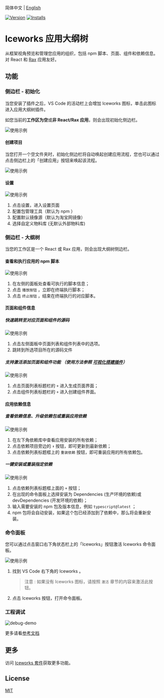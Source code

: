 简体中文 | [English](./README.en.md)

[![Version](https://vsmarketplacebadge.apphb.com/version/iceworks-team.iceworks-app.svg)](https://marketplace.visualstudio.com/items?itemName=iceworks-team.iceworks-app)
[![Installs](https://vsmarketplacebadge.apphb.com/installs-short/iceworks-team.iceworks-app.svg)](https://marketplace.visualstudio.com/items?itemName=iceworks-team.iceworks-app)

# Iceworks 应用大纲树

从框架视角预览和管理您应用的组织，包括 npm 脚本、页面、组件和依赖信息。对 React 和 [Rax](https://rax.js.org/) 应用友好。

## 功能

### 侧边栏 - 初始化

当您安装了插件之后，VS Code 的活动栏上会增加 Iceworks 图标，单击此图标进入应用大纲树插件。

如您当前的**工作区为空**或**非 React/Rax 应用**，则会出现初始化侧边栏。

![使用示例](https://user-images.githubusercontent.com/56879942/87553484-8e928980-c6e5-11ea-8183-a6ba7f4eae95.gif)

#### 创建项目

当您打开一个空文件夹时，初始化侧边栏将自动唤起创建应用流程，您也可以通过点击侧边栏上的「创建应用」按钮来唤起该流程。

![使用示例](https://user-images.githubusercontent.com/56879942/87407459-c4a41080-c5f4-11ea-882e-d198afc35413.png)

#### 设置

![使用示例](https://user-images.githubusercontent.com/56879942/87531798-d1903500-c6c4-11ea-9c6d-e19d6241c91a.gif)

1. 点击设置，进入设置页面
2. 配置包管理工具（默认为 npm ）
3. 配置默认镜像源（默认为淘宝网镜像）
4. 选择自定义物料库 (无默认外部物料库)

### 侧边栏 - 大纲树

当您的工作区是一个 React 或 Rax 应用，则会出现大纲树侧边栏。

#### 查看和执行应用的 npm 脚本

![使用示例](https://user-images.githubusercontent.com/56879942/87393980-9f59d700-c5e1-11ea-9e07-0244926f54cc.gif)

1. 在左侧的面板处查看可执行的脚本信息；
2. 点击 `播放按钮` ，立即在终端执行脚本；
3. 点击 `终止按钮` ，结束在终端执行的对应脚本。

#### 页面和组件信息

##### 快速跳转至对应页面和组件的源码

![使用示例](https://user-images.githubusercontent.com/56879942/87393958-9963f600-c5e1-11ea-9c96-94fc10492577.gif)

1. 点击左侧面板中页面列表和组件列表中的选项。
2. 跳转到所选项目所在的源码文件

##### 支持激活添加页面和组件功能 （使用方法参照 [可视化搭建插件](https://marketplace.visualstudio.com/items?itemName=iceworks-team.iceworks-ui-builder)）

![使用示例](https://user-images.githubusercontent.com/56879942/87393953-949f4200-c5e1-11ea-896a-fd2d592050e0.gif)

1. 点击页面列表标题栏的 `+` 进入生成页面界面；
2. 点击组件列表标题栏的 `+` 进入创建组件界面。

#### 应用依赖信息

##### 查看依赖信息、升级依赖包或重装应用依赖

![使用示例](https://user-images.githubusercontent.com/56879942/87393973-9cf77d00-c5e1-11ea-8baa-96c8c41229cf.gif)

1. 在左下角依赖库中查看应用安装的所有依赖；
2. 点击依赖项目旁边的 `⬆️` 按钮，即可更新到最新依赖；
3. 点击依赖列表标题框上的 `重装依赖` 按钮，即可重装应用的所有依赖包。

##### 一键安装或重装指定依赖

![使用示例](https://user-images.githubusercontent.com/56879942/87393970-9bc65000-c5e1-11ea-9724-3bd47c4b21ed.gif)

1. 点击依赖列表标题框上面的 `+` 按钮；
2. 在出现的命令面板上选择安装为 Dependencies (生产环境的依赖)或 devDependencies (开发环境的依赖)；
3. 输入需要安装的 npm 包及版本信息，例如 `typescript@latest` ；
4. npm 包将会自动安装，如果这个包已经添加到了依赖中，那么将会重新安装。

### 命令面板

您可以通过点击窗口右下角状态栏上的「Iceworks」按钮激活 Iceworks 命令面板。

![使用示例](https://user-images.githubusercontent.com/56879942/87544740-8d5b5f80-c6d9-11ea-85ff-bc31501911e1.gif)

1. 找到 VS Code 右下角的 Iceworks 。
    > 注意 : 如果没有 Iceworks 图标，请按照 `激活` 章节的内容来激活此按钮。
2. 点击 Iceworks 按钮，打开命令面板。

### 工程调试

![debug-demo](https://img.alicdn.com/tfs/TB1vCixhP39YK4jSZPcXXXrUFXa-1200-695.gif)

更多请看[参考文档](https://github.com/ice-lab/iceworks/blob/master/extensions/iceworks-app/docs/debug.md)

## 更多

访问 [Iceworks 套件](https://marketplace.visualstudio.com/items?itemName=iceworks-team.iceworks)获取更多功能。

## License

[MIT](https://github.com/ice-lab/iceworks/blob/master/LICENSE)
